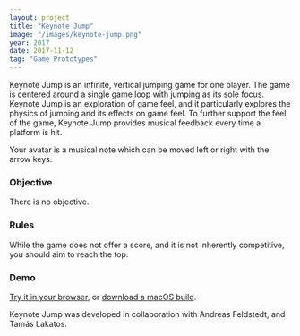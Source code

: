 ```yaml
---
layout: project
title: "Keynote Jump"
image: "/images/keynote-jump.png"
year: 2017
date: 2017-11-12
tag: "Game Prototypes"
---
```


Keynote Jump is an infinite, vertical jumping game for one player. The game is
centered around a single game loop with jumping as its sole focus. Keynote Jump
is an exploration of game feel, and it particularly explores the physics of
jumping and its effects on game feel. To further support the feel of the game,
Keynote Jump provides musical feedback every time a platform is hit.

Your avatar is a musical note which can be moved left or right with the arrow
keys.

### Objective
There is no objective.

### Rules
While the game does not offer a score, and it is not inherently competitive, you
should aim to reach the top.

### Demo
[Try it in your browser](/games/keynote-jump), or [download a macOS
build](https://www.dropbox.com/sh/rpmbx8xehilzfub/AAAyZz67pDVQZgcY9wF6JCDla?dl=0).

Keynote Jump was developed in collaboration with Andreas Feldstedt, and Tamás
Lakatos.
